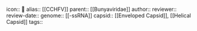 icon:: 🦠
alias:: [[CCHFV]]
parent:: [[Bunyaviridae]] 
author::
reviewer::
review-date::
genome:: [[-ssRNA]] 
capsid:: [[Enveloped Capsid]], [[Helical Capsid]] 
tags::
